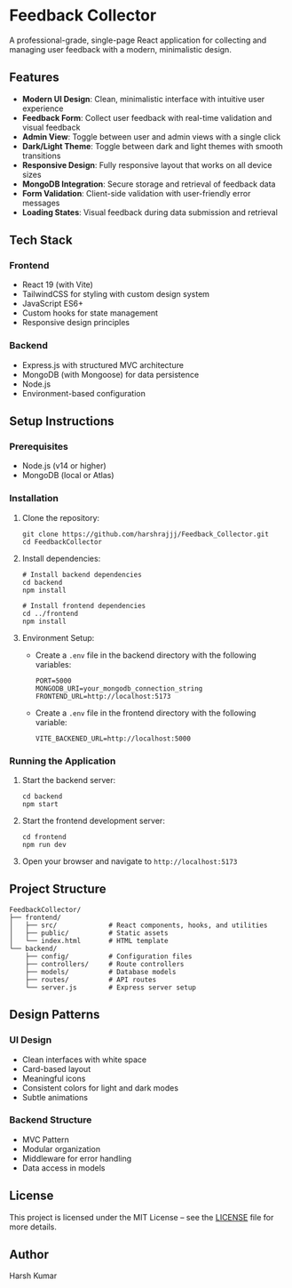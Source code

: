 # Feedback Collector

A professional-grade, single-page React application for collecting and managing user feedback with a modern, minimalistic design.

## Features

- **Modern UI Design**: Clean, minimalistic interface with intuitive user experience
- **Feedback Form**: Collect user feedback with real-time validation and visual feedback
- **Admin View**: Toggle between user and admin views with a single click
- **Dark/Light Theme**: Toggle between dark and light themes with smooth transitions
- **Responsive Design**: Fully responsive layout that works on all device sizes
- **MongoDB Integration**: Secure storage and retrieval of feedback data
- **Form Validation**: Client-side validation with user-friendly error messages
- **Loading States**: Visual feedback during data submission and retrieval

## Tech Stack

### Frontend
- React 19 (with Vite)
- TailwindCSS for styling with custom design system
- JavaScript ES6+
- Custom hooks for state management
- Responsive design principles

### Backend
- Express.js with structured MVC architecture
- MongoDB (with Mongoose) for data persistence
- Node.js
- Environment-based configuration

## Setup Instructions

### Prerequisites
- Node.js (v14 or higher)
- MongoDB (local or Atlas)

### Installation

1. Clone the repository:
   ```
   git clone https://github.com/harshrajjj/Feedback_Collector.git
   cd FeedbackCollector
   ```

2. Install dependencies:
   ```
   # Install backend dependencies
   cd backend
   npm install

   # Install frontend dependencies
   cd ../frontend
   npm install
   ```

3. Environment Setup:
   - Create a `.env` file in the backend directory with the following variables:
     ```
     PORT=5000
     MONGODB_URI=your_mongodb_connection_string
     FRONTEND_URL=http://localhost:5173
     ```
   - Create a `.env` file in the frontend directory with the following variable:
     ```
     VITE_BACKENED_URL=http://localhost:5000
     ```

### Running the Application

1. Start the backend server:
   ```
   cd backend
   npm start
   ```

2. Start the frontend development server:
   ```
   cd frontend
   npm run dev
   ```

3. Open your browser and navigate to `http://localhost:5173`


## Project Structure

```
FeedbackCollector/
├── frontend/
│   ├── src/             # React components, hooks, and utilities
│   ├── public/          # Static assets
│   └── index.html       # HTML template
└── backend/
    ├── config/          # Configuration files
    ├── controllers/     # Route controllers
    ├── models/          # Database models
    ├── routes/          # API routes
    └── server.js        # Express server setup
```

## Design Patterns

### UI Design
- Clean interfaces with white space
- Card-based layout
- Meaningful icons
- Consistent colors for light and dark modes
- Subtle animations

### Backend Structure
- MVC Pattern
- Modular organization
- Middleware for error handling
- Data access in models

## License

This project is licensed under the MIT License – see the [LICENSE](./LICENSE) file for more details.

## Author

Harsh Kumar